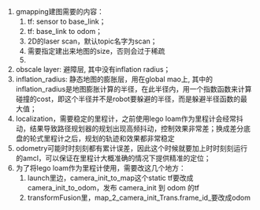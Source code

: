 1. gmapping建图需要的内容：
	1. tf: sensor to base_link；
	2. tf: base_link to odom；
	3. 2D的laser scan，默认topic名字为scan；
	4. 需要指定建出来地图的size，否则会过于稀疏
	5. 
2. obscale layer: 避障层, 其中没有inflation radius；
3. inflation_radius: 静态地图的膨胀层，用在global mao上, 其中的inflation_radius是地图膨胀计算的半径，在此半径内，用一个指数函数来计算碰撞的cost，即这个半径并不是robot要躲避的半径，而是躲避半径函数的最大值；
4. localization，需要稳定的里程计，之前使用lego loam作为里程计会经常抖动，结果导致路径规划器的规划出现高频抖动，控制效果非常差；换成差分底盘的轮式里程计之后，规划的轨迹和效果都非常稳定
5. odometry可能时时刻刻都有累计误差，因此这个时候就要加上时时刻刻运行的amcl，可以保证在里程计大概准确的情况下提供精准的定位；
6. 为了将lego loam作为里程计使用，需要改这几个地方：
	1. launch里边，camera_init_to_map这个static tf要改成camera_init_to_odom，发布 camera_init 到 odom 的tf
	2. transformFusion里，map_2_camera_init_Trans.frame_id_要改成odom

